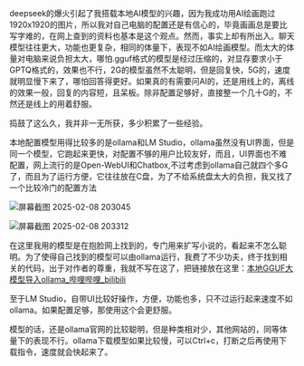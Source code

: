 deepseek的爆火引起了我搭载本地AI模型的兴趣，因为我成功用AI绘画跑过1920x1920的图片，所以我对自己电脑的配置还是有信心的，毕竟画画总是要比写字难的，在网上查到的资料也基本是这个观点。然而，事实上却有所出入。聊天模型往往更大，功能也更复杂，相同的体量下，表现不如AI绘画模型。而太大的体量对电脑来说负担太大，哪怕.gguf格式的模型是经过压缩的，对显存要求小于GPTQ格式的，效果也不行，2G的模型虽然不太聪明，但是回复快，5G的，速度就明显慢下来了，哪怕回答得更好。如果真的有需要问AI的，还是用线上的，离线的效果一般，回复的内容短，且呆板。除非配置足够好，直接整一个几十G的，不然还是线上的用着舒服。

捣鼓了这么久，我并非一无所获，多少积累了一些经验。

本地配置模型用得比较多的是ollama和LM Studio，ollama虽然没有UI界面，但是同一个模型，它跑起来更快，对配置不够的用户比较友好，而且，UI界面也不难配置，网上流行的是Open-WebUI和Chatbox,不过考虑到ollama自己就四个多G了，而且为了运行方便，它往往放在C盘，为了不给系统盘太大的负担，我又找了一个比较冷门的配置方法

![屏幕截图 2025-02-08 203045](https://ai-work-try.oss-cn-guangzhou.aliyuncs.com/file/%E5%B1%8F%E5%B9%95%E6%88%AA%E5%9B%BE%202025-02-08%20203045.png)

![屏幕截图 2025-02-08 203312](https://ai-work-try.oss-cn-guangzhou.aliyuncs.com/file/%E5%B1%8F%E5%B9%95%E6%88%AA%E5%9B%BE%202025-02-08%20203312.png)

在这里我用的模型是在抱脸网上找到的，专门用来扩写小说的，看起来不怎么聪明。为了使得自己找到的模型可以由ollama运行，我费了不少功夫，终于找到相关的代码，出于对作者的尊重，我就不写在这了，把链接放在这里：[本地GGUF大模型导入ollama_哔哩哔哩_bilibili](https://www.bilibili.com/video/BV1BRNpeAE9T/?spm_id_from=333.1391.0.0&vd_source=685c09d8aef98d0a6519616a82068938)



至于LM Studio，自带UI比较好操作，方便，功能也多，只不过运行起来速度不如ollama。如果配置足够，那使用这个会更舒服。



模型的话，还是ollama官网的比较聪明，但是种类相对少，其他网站的，同等体量下的表现不行。ollama下载模型如果比较慢，可以Ctrl+c，打断之后再使用下载指令，速度就会快起来了。